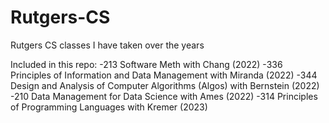 # Rutgers-CS
Rutgers CS classes I have taken over the years

Included in this repo:
-213 Software Meth with Chang (2022)
-336 Principles of Information and Data Management with Miranda (2022)
-344 Design and Analysis of Computer Algorithms (Algos) with Bernstein (2022)
-210 Data Management for Data Science with Ames (2022)
-314 Principles of Programming Languages with Kremer (2023)
